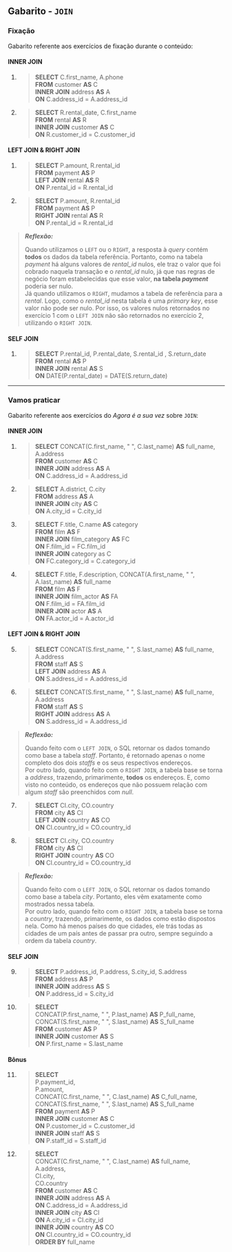 ## Gabarito - ``JOIN``

### Fixação

Gabarito referente aos exercícios de fixação durante o conteúdo:

#### INNER JOIN

1. > **SELECT** C.first_name, A.phone  
**FROM** customer **AS** C  
**INNER JOIN** address **AS** A  
**ON** C.address_id = A.address_id

2. > **SELECT** R.rental_date, C.first_name  
**FROM** rental **AS** R  
**INNER JOIN** customer **AS** C  
**ON** R.customer_id = C.customer_id  

#### LEFT JOIN & RIGHT JOIN

1. > **SELECT** P.amount, R.rental_id  
**FROM** payment **AS** P  
**LEFT JOIN** rental **AS** R  
**ON** P.rental_id = R.rental_id  

2. > **SELECT** P.amount, R.rental_id  
**FROM** payment **AS** P  
**RIGHT JOIN** rental **AS** R  
**ON** P.rental_id = R.rental_id   

> ***Reflexão:***
>
> Quando utilizamos o ``LEFT`` ou o ``RIGHT``, a resposta à *query* contém **todos** os dados da tabela referência. Portanto, como na tabela *payment* há alguns valores de *rental_id* nulos, ele traz o valor que foi cobrado naquela transação e o *rental_id* nulo, já que nas regras de negócio foram estabelecidas que esse valor, **na tabela *payment*** poderia ser nulo.  
> Já quando utilizamos o ``RIGHT``, mudamos a tabela de referência para a *rental*. Logo, como o *rental_id* nesta tabela é uma *primary key*, esse valor não pode ser nulo. Por isso, os valores nulos retornados no exercício 1 com o ``LEFT JOIN`` não são retornados no exercício 2, utilizando o ``RIGHT JOIN``.

#### SELF JOIN

1. > **SELECT** P.rental_id, P.rental_date, S.rental_id  , S.return_date   
**FROM** rental **AS** P  
**INNER JOIN** rental **AS** S  
**ON** DATE(P.rental_date) = DATE(S.return_date)  

---

### Vamos praticar

Gabarito referente aos exercícios do *Agora é a sua vez* sobre ``JOIN``:

#### INNER JOIN

1. > **SELECT** CONCAT(C.first_name, " ", C.last_name) **AS** full_name, A.address  
**FROM** customer **AS** C  
**INNER JOIN** address **AS** A  
**ON** C.address_id = A.address_id  

2. > **SELECT** A.district, C.city  
**FROM** address **AS** A  
**INNER JOIN** city **AS** C  
**ON** A.city_id = C.city_id  

3. > **SELECT** F.title, C.name **AS** category  
**FROM** film **AS** F  
**INNER JOIN** film_category **AS** FC  
**ON** F.film_id = FC.film_id  
**INNER JOIN** category as C  
**ON** FC.category_id = C.category_id  

4. > **SELECT** F.title, F.description, CONCAT(A.first_name, " ", A.last_name) **AS** full_name  
**FROM** film **AS** F  
**INNER JOIN** film_actor **AS** FA  
**ON** F.film_id = FA.film_id  
**INNER JOIN** actor **AS** A  
**ON** FA.actor_id = A.actor_id  

#### LEFT JOIN & RIGHT JOIN

5. > **SELECT** CONCAT(S.first_name, " ", S.last_name) **AS** full_name, A.address  
**FROM** staff **AS** S  
**LEFT JOIN** address **AS** A  
**ON** S.address_id = A.address_id  

6. > **SELECT** CONCAT(S.first_name, " ", S.last_name) **AS** full_name, A.address  
**FROM** staff **AS** S  
**RIGHT JOIN** address **AS** A  
**ON** S.address_id = A.address_id  

> ***Reflexão:***
>
> Quando feito com o ``LEFT JOIN``, o SQL retornar os dados tomando como base a tabela *staff*. Portanto, é retornado apenas o nome completo dos dois *staffs* e os seus respectivos endereços.  
> Por outro lado, quando feito com o ``RIGHT JOIN``, a tabela base se torna a *address*, trazendo, primarimente, **todos** os endereços. E, como visto no conteúdo, os endereços que não possuem relação com algum *staff* são preenchidos com *null*.

7. > **SELECT** CI.city, CO.country  
**FROM** city **AS** CI  
**LEFT JOIN** country **AS** CO  
**ON** CI.country_id = CO.country_id  

8. > **SELECT** CI.city, CO.country  
**FROM** city **AS** CI  
**RIGHT JOIN** country **AS** CO  
**ON** CI.country_id = CO.country_id  

> ***Reflexão:***
>
> Quando feito com o ``LEFT JOIN``, o SQL retornar os dados tomando como base a tabela *city*. Portanto, eles vêm exatamente como mostrados nessa tabela.  
> Por outro lado, quando feito com o ``RIGHT JOIN``, a tabela base se torna a *country*, trazendo, primarimente, os dados como estão dispostos nela. Como há menos países do que cidades, ele trás todas as cidades de um país antes de passar pra outro, sempre seguindo a ordem da tabela *country*.

#### SELF JOIN

9. > **SELECT** P.address_id, P.address, S.city_id, S.address  
**FROM** address **AS** P  
**INNER JOIN** address **AS** S  
**ON** P.address_id = S.city_id  

10. > **SELECT**  
CONCAT(P.first_name, " ", P.last_name) **AS** P_full_name,  
CONCAT(S.first_name, " ", S.last_name) **AS** S_full_name  
**FROM** customer **AS** P  
**INNER JOIN** customer **AS** S  
**ON** P.first_name = S.last_name    

#### Bônus

11. > **SELECT**  
P.payment_id,  
P.amount,  
CONCAT(C.first_name, " ", C.last_name) **AS** C_full_name,  
CONCAT(S.first_name, " ", S.last_name) **AS** S_full_name  
**FROM** payment **AS** P  
**INNER JOIN** customer **AS** C  
**ON** P.customer_id = C.customer_id  
**INNER JOIN** staff **AS** S  
**ON** P.staff_id = S.staff_id   

12. > **SELECT**  
CONCAT(C.first_name, " ", C.last_name) **AS** full_name,  
A.address,  
CI.city,  
CO.country  
**FROM** customer **AS** C  
**INNER JOIN** address **AS** A  
**ON** C.address_id = A.address_id  
**INNER JOIN** city **AS** CI  
**ON** A.city_id = CI.city_id  
**INNER JOIN** country **AS** CO  
**ON** CI.country_id = CO.country_id  
**ORDER BY** full_name  